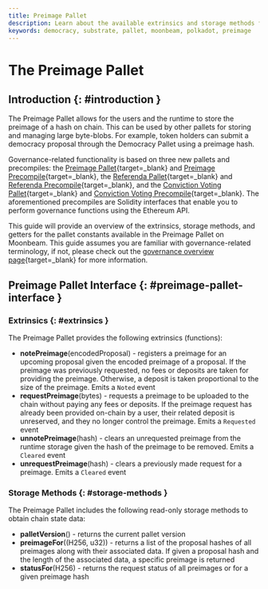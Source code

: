 ```yaml
---
title: Preimage Pallet
description: Learn about the available extrinsics and storage methods for the Preimage Pallet on Moonbeam, which are used to store and manage on-chain preimages.
keywords: democracy, substrate, pallet, moonbeam, polkadot, preimage
---
```


# The Preimage Pallet

## Introduction {: #introduction }

The Preimage Pallet allows for the users and the runtime to store the preimage of a hash on chain. This can be used by other pallets for storing and managing large byte-blobs. For example, token holders can submit a democracy proposal through the Democracy Pallet using a preimage hash.

Governance-related functionality is based on three new pallets and precompiles: the [Preimage Pallet](/builders/pallets-precompiles/pallets/preimage/){target=\_blank} and [Preimage Precompile](/builders/pallets-precompiles/precompiles/preimage/){target=\_blank}, the [Referenda Pallet](/builders/pallets-precompiles/pallets/referenda/){target=\_blank} and [Referenda Precompile](/builders/pallets-precompiles/precompiles/referenda/){target=\_blank}, and the [Conviction Voting Pallet](/builders/pallets-precompiles/pallets/conviction-voting/){target=\_blank} and [Conviction Voting Precompile](/builders/pallets-precompiles/precompiles/conviction-voting/){target=\_blank}. The aforementioned precompiles are Solidity interfaces that enable you to perform governance functions using the Ethereum API.

This guide will provide an overview of the extrinsics, storage methods, and getters for the pallet constants available in the Preimage Pallet on Moonbeam. This guide assumes you are familiar with governance-related terminology, if not, please check out the [governance overview page](/learn/features/governance/#opengov/){target=\_blank} for more information.

## Preimage Pallet Interface {: #preimage-pallet-interface }

### Extrinsics {: #extrinsics }

The Preimage Pallet provides the following extrinsics (functions):

- **notePreimage**(encodedProposal) - registers a preimage for an upcoming proposal given the encoded preimage of a proposal. If the preimage was previously requested, no fees or deposits are taken for providing the preimage. Otherwise, a deposit is taken proportional to the size of the preimage. Emits a `Noted` event
- **requestPreimage**(bytes) - requests a preimage to be uploaded to the chain without paying any fees or deposits. If the preimage request has already been provided on-chain by a user, their related deposit is unreserved, and they no longer control the preimage. Emits a `Requested` event
- **unnotePreimage**(hash) - clears an unrequested preimage from the runtime storage given the hash of the preimage to be removed. Emits a `Cleared` event
- **unrequestPreimage**(hash) - clears a previously made request for a preimage. Emits a `Cleared` event

### Storage Methods {: #storage-methods }

The Preimage Pallet includes the following read-only storage methods to obtain chain state data:

- **palletVersion**() - returns the current pallet version
- **preimageFor**((H256, u32)) - returns a list of the proposal hashes of all preimages along with their associated data. If given a proposal hash and the length of the associated data, a specific preimage is returned
- **statusFor**(H256) - returns the request status of all preimages or for a given preimage hash 
